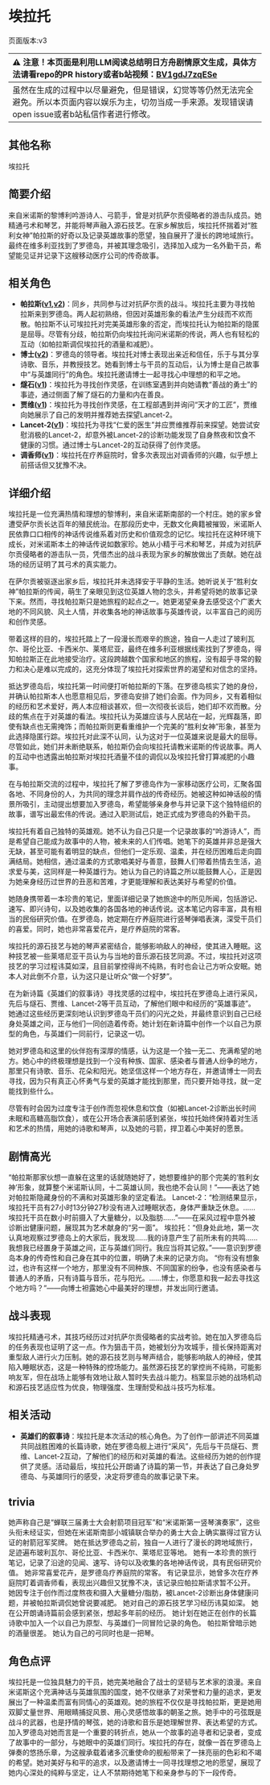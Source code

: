 # 埃拉托
页面版本:v3
 

| :warning: 注意！本页面是利用LLM阅读总结明日方舟剧情原文生成，具体方法请看repo的PR history或者b站视频：[BV1gdJ7zqESe](https://www.bilibili.com/video/BV1gdJ7zqESe/)         |
|:----------------------------|
| 虽然在生成的过程中以尽量避免，但是错误，幻觉等等仍然无法完全避免。所以本页面内容以娱乐为主，切勿当成一手来源。发现错误请open issue或者b站私信作者进行修改。|



## 其他名称
埃拉托
## 简要介绍
来自米诺斯的黎博利吟游诗人、弓箭手，曾是对抗萨尔贡侵略者的游击队成员。她精通弓术和琴艺，并能将琴声融入源石技艺。在家乡解放后，埃拉托怀揣着对“胜利女神”帕拉斯的好奇以及记录英雄故事的愿望，独自展开了漫长的跨地域旅行。最终在维多利亚找到了罗德岛，并被其理念吸引，选择加入成为一名外勤干员，希望能见证并记录下这艘移动医疗公司的传奇故事。
## 相关角色
-   **帕拉斯([v1](../chars/char_485_pallas.md),[v2](char_485_pallas.md))**：同乡，共同参与过对抗萨尔贡的战斗。埃拉托主要为寻找帕拉斯来到罗德岛。两人起初熟络，但因对英雄形象的看法产生分歧而不欢而散。帕拉斯不认可埃拉托对完美英雄形象的否定，而埃拉托认为帕拉斯的隐匿是屈辱。尽管有分歧，帕拉斯仍向埃拉托询问米诺斯的传说，两人也有轻松的互动（如帕拉斯调侃埃拉托的酒量和减肥）。
-   **博士([v2](extended_char_bo_shi.md))**：罗德岛的领导者。埃拉托对博士表现出亲近和信任，乐于与其分享诗歌、音乐，并教授技艺。她看到博士与干员的互动后，认为博士是自己故事中“与英雄同行”的角色。埃拉托邀请博士一起寻找心中理想的和平之地。
-   **燧石([v1](../chars/char_415_flint.md))**：埃拉托为寻找创作灵感，在训练室遇到并向她请教“善战的勇士”的事迹，通过侧面了解了燧石的力量和内在善良。
-   **贾维([v1](../chars/char_349_chiave.md))**：埃拉托为寻找创作灵感，在工程部遇到并询问“天才的工匠”，贾维向她展示了自己的发明并推荐她去探望Lancet-2。
-   **Lancet-2([v1](../chars/char_285_medic2.md))**：埃拉托为寻找“仁爱的医生”并应贾维推荐前来探望。她尝试安慰消极的Lancet-2，却意外被Lancet-2的诊断功能发现了自身熬夜和饮食不健康的习惯。通过博士与Lancet-2的互动获得了创作灵感。
-   **调香师([v1](../chars/char_181_flower.md))**：埃拉托在疗养庭院时，曾多次表现出对调香师的兴趣，似乎想上前搭话但又犹豫不决。
## 详细介绍
埃拉托是一位充满热情和理想的黎博利，来自米诺斯南部的一个村庄。她的家乡曾遭受萨尔贡长达百年的殖民统治。在那段历史中，无数文化典籍被摧毁，米诺斯人民依靠口口相传的神话传说维系着对历史和价值观念的记忆。埃拉托在这种环境下成长，对米诺斯本土的神话传说如数家珍。她从小精于弓术和琴艺，并成为对抗萨尔贡侵略者的游击队一员，凭借杰出的战斗表现为家乡的解放做出了贡献。她在战场的经历证明了其弓术的真实能力。

在萨尔贡被驱逐出家乡后，埃拉托并未选择安于平静的生活。她听说关于“胜利女神”帕拉斯的传闻，萌生了亲眼见到这位英雄人物的念头，并希望将她的故事记录下来。然而，寻找帕拉斯只是她旅程的起点之一。她更渴望亲身去感受这个广袤大地的不同风貌、风土人情，并收集各地的神话故事与英雄传说，以丰富自己的阅历和创作灵感。

带着这样的目的，埃拉托踏上了一段漫长而艰辛的旅途，独自一人走过了玻利瓦尔、哥伦比亚、卡西米尔、莱塔尼亚，最终在维多利亚根据线索找到了罗德岛，得知帕拉斯正在此地接受治疗。这段跨越数个国家和地区的旅程，没有超乎寻常的毅力和决心是难以完成的，这充分体现了埃拉托对探索世界的渴望和对信念的坚持。

抵达罗德岛后，埃拉托第一时间便打听帕拉斯的下落。在罗德岛核实了她的身份，并确认帕拉斯本人也愿意相见后，罗德岛安排了她们会面。作为同乡，又有着相似的经历和艺术爱好，两人本应相谈甚欢，但一次彻夜长谈后，她们却不欢而散。分歧的焦点在于对英雄的看法。埃拉托认为英雄应该与人民站在一起，光辉磊落，即使有缺点也无需掩饰；而帕拉斯则更看重维护一个完美的“胜利女神”形象，甚至为此选择隐匿行踪。埃拉托对此深不认同，认为这对于一位英雄来说是最大的屈辱。尽管如此，她们并未断绝联系，帕拉斯仍会向埃拉托请教米诺斯的传说故事。两人的互动中也透露出帕拉斯对埃拉托酒量不佳的调侃以及埃拉托曾打算减肥的小趣事。

在与帕拉斯交流的过程中，埃拉托了解了罗德岛作为一家移动医疗公司，汇聚各国各地、不同身份的人，为共同的理念并肩作战的传奇经历。她被这种如神话般的情景所吸引，主动提出想要加入罗德岛，希望能够亲身参与并记录下这个独特组织的故事，谱写出最宏伟的传说。通过入职测试后，她正式成为罗德岛的外勤干员。

埃拉托有着自己独特的英雄观。她不认为自己只是一个记录故事的“吟游诗人”，而是希望自己能成为故事中的人物，被未来的人们传唱。她笔下的英雄并非总是强大无缺，甚至可能有着明显的缺点，但他们一定乐观、温柔，并在经历困难后走向圆满结局。她相信，通过温柔的方式歌唱美好与善意，鼓舞人们带着热情去生活，追求爱与美，这同样是一种英雄行为。她认为自己的诗篇之所以能鼓舞人心，正是因为她亲身经历过世界的丑恶和苦难，才更能理解和表达美好与希望的价值。

她随身携带着一本珍贵的笔记，里面详细记录了她旅途中的所见所闻，包括游记、速写、即兴诗句，以及她收集的各国各地的神话传说。这本笔记内容丰富，具有相当的民俗研究价值。在罗德岛，她定期在疗养庭院进行竖琴弹唱表演，深受干员们的喜爱。同时，她也非常喜爱花卉，是疗养庭院的常客。

埃拉托的源石技艺与她的琴声紧密结合，能够影响敌人的神经，使其进入睡眠。这种技艺被一些莱塔尼亚干员认为与当地的音乐源石技艺同源。不过，埃拉托对这项技艺的学习过程讳莫如深，且目前掌控得尚不纯熟，有时也会让己方听众安眠。她本人对此倒不介意，认为这只是让听众“做一个好梦”。

在为新诗篇《英雄们的叙事诗》寻找灵感的过程中，埃拉托在罗德岛上进行采风，先后与燧石、贾维、Lancet-2等干员互动，了解他们眼中和经历的“英雄事迹”。她通过这些经历更深刻地认识到罗德岛干员们的闪光之处，并最终意识到自己已经身处英雄之间，正与他们一同创造着传奇。她计划在新诗篇中创作一个以自己为原型的角色，与英雄们一同前行，记录这一切。

她对罗德岛和这里的伙伴抱有深厚的情感，认为这是一个独一无二、充满希望的地方。她心中的终极理想是找到一个没有种族、国家、感染者与普通人纷争的地方，那里只有诗歌、音乐、花朵和阳光。她坚信这样一个地方存在，并邀请博士一同去寻找，因为只有真正心怀勇气与爱的英雄才能找到那里，而只要开始寻找，就一定能找到些什么。

尽管有时会因为过度专注于创作而忽视休息和饮食（如被Lancet-2诊断出长时间未眠和高糖高脂饮食），或在公开场合表演前感到紧张，埃拉托始终保持着对生活和艺术的热情，用她的诗歌和琴声，以及她的弓箭，捍卫着心中美好的愿景。
## 剧情高光
“帕拉斯那家伙想一直躲在这里的话就随她好了，她想要维护的那个完美的‘胜利女神’形象，就算整个米诺斯认同，十二英雄认同，我也绝不会认同！”——表达了她对帕拉斯隐藏身份的不满和对英雄形象的坚定看法。
Lancet-2：“检测结果显示，埃拉托干员有27小时13分钟27秒没有进入过睡眠状态，身体严重缺乏休息。......埃拉托干员在数小时前摄入了大量糖分，以及脂肪......”——在采风过程中意外被诊断出健康问题，展现其为艺术献身的“另一面”。
埃拉托：“但身处此地，第一次认真地观察过罗德岛上的大家后，我发现......我的诗意产生了前所未有的共鸣......我想我已经置身于英雄之间，正与英雄们同行。我应当将其记叙。”——意识到罗德岛本身的传奇性和自己身在其中的位置，明确了未来的记录方向。
“你有没有想象过，也许有这样一个地方，那里没有不同种族、不同国家的纷争，也没有感染者与普通人的矛盾，只有诗篇与音乐，花与阳光。......博士，你愿意和我一起去寻找这个地方吗？”——向博士袒露她心中最美好的理想，并发出同行邀请。
## 战斗表现
埃拉托精通弓术，其技巧经历过对抗萨尔贡侵略者的实战考验。她在加入罗德岛后的任务表现也证明了这一点。作为狙击干员，她被划分为攻城手，擅长保持距离对重型敌人进行火力压制。她的源石技艺则与琴声结合，能够影响敌人的神经，使其陷入睡眠状态，这是一种特殊的控场能力。虽然源石技艺的掌控尚不纯熟，可能影响友军，但在战场上能够有效地让敌人暂时失去战斗能力。档案显示她的战场机动和源石技艺适应性为优良，物理强度、生理耐受和战斗技巧为标准。
## 相关活动
-   **英雄们的叙事诗**：埃拉托是本次活动的核心角色。为了创作一部讲述不同英雄共同战胜困难的长篇诗歌，她在罗德岛舰上进行“采风”，先后与干员燧石、贾维、Lancet-2互动，了解他们的经历和对英雄的看法。这些经历为她的创作提供了灵感。活动最后，埃拉托公开朗诵了诗篇的第一节，并表达了自己身处罗德岛、与英雄同行的感受，决定将罗德岛的故事记录下来。
## trivia
她声称自己是“蝉联三届勇士大会射箭项目冠军”和“米诺斯第一竖琴演奏家”，这些头衔未经证实，但她在米诺斯南部小城镇联合举办的勇士大会上确实赢得过官方认证的射箭冠军奖牌。
她在抵达罗德岛之前，独自一人进行了漫长的跨地域旅行，足迹遍布玻利瓦尔、哥伦比亚、卡西米尔、莱塔尼亚等地。
她有一本珍贵的旅行笔记，记录了沿途的见闻、速写、诗句以及收集的各地神话传说，具有民俗研究价值。
她非常喜爱花卉，是罗德岛疗养庭院的常客。
有记录显示，她曾多次在疗养庭院盯着调香师看，表现出兴趣但又犹豫不决，该记录应帕拉斯请求暂不公开。
她因专注于创作而过度熬夜和摄入大量糖分/脂肪，被Lancet-2诊断出身体健康问题，并被帕拉斯调侃她曾说要减肥。
她对自己的源石技艺学习经历讳莫如深。
她在公开朗诵诗篇前会感到紧张，想起多年前的经历。
她计划在她正在创作的长篇诗歌中加入一个以自己为原型、与英雄们一同冒险记录的角色。
帕拉斯曾暗示她的酒量很差。
她认为自己的弓同时也是一把琴。
## 角色点评
埃拉托是一位独具魅力的干员，她完美地融合了战士的坚韧与艺术家的浪漫。来自米诺斯这个充满神话与英雄氛围的国度，她不仅继承了对荣誉和力量的追求，更发展出了一种温柔而富有同情心的英雄观。她的旅程不仅仅是寻找帕拉斯，更是她用双脚丈量世界、用眼睛捕捉风景、用心灵感悟故事的朝圣之旅。她手中的弓弦既是战斗的武器，也是抒情的琴弦，她的诗歌和音乐是她理解世界、表达希望的方式。加入罗德岛对她而言是一个重要的转折点，她从一个故事的追寻者和记录者，变成了故事中的一部分，与她眼中的英雄们同行。埃拉托的存在，就像一首在罗德岛上弹奏的悠扬乐章，为这艘承载着诸多沉重使命的舰船带来了一抹亮丽的色彩和不竭的希望。她对美好与和平的追求，以及邀请博士一同寻找理想之地的愿望，展现了她内心深处的纯粹与坚定，让人不禁期待她笔下和亲身参与的下一段传奇。